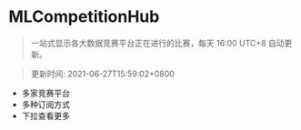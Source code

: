 # MLCompetitionHub

> 一站式显示各大数据竞赛平台正在进行的比赛，每天 16:00 UTC+8 自动更新。
  
> 更新时间: 2021-06-27T15:59:02+0800 

* 多家竞赛平台
* 多种订阅方式
* 下拉查看更多